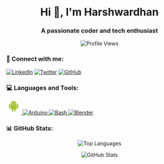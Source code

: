 <h1 align="center">Hi 👋, I'm Harshwardhan</h1>
<h3 align="center">A passionate coder and tech enthusiast</h3>

<p align="center">
  <img src="https://komarev.com/ghpvc/?username=harsh112233445566&label=Profile%20views&color=0e75b6&style=flat" alt="Profile Views" />
</p>

<h3 align="left">🔗 Connect with me:</h3>
<p align="left">
  <a href="https://linkedin.com/in/harsh112233445566" target="_blank"><img src="https://img.shields.io/badge/LinkedIn-blue?style=for-the-badge&logo=linkedin" alt="LinkedIn" /></a>
  <a href="https://twitter.com/harsh112233445566" target="_blank"><img src="https://img.shields.io/badge/Twitter-blue?style=for-the-badge&logo=twitter" alt="Twitter" /></a>
  <a href="https://github.com/harsh112233445566" target="_blank"><img src="https://img.shields.io/badge/GitHub-black?style=for-the-badge&logo=github" alt="GitHub" /></a>
</p>

<h3 align="left">💻 Languages and Tools:</h3>
<p align="left">
  <a href="https://developer.android.com" target="_blank" rel="noreferrer">
    <img src="https://raw.githubusercontent.com/devicons/devicon/master/icons/android/android-original-wordmark.svg" alt="Android" width="40" height="40"/>
  </a>
  <a href="https://www.arduino.cc/" target="_blank" rel="noreferrer">
    <img src="https://cdn.worldvectorlogo.com/logos/arduino-1.svg" alt="Arduino" width="40" height="40"/>
  </a>
  <a href="https://www.gnu.org/software/bash/" target="_blank" rel="noreferrer">
    <img src="https://www.vectorlogo.zone/logos/gnu_bash/gnu_bash-icon.svg" alt="Bash" width="40" height="40"/>
  </a>
  <a href="https://www.blender.org/" target="_blank" rel="noreferrer">
    <img src="https://download.blender.org/branding/community/blender_community_badge_white.svg" alt="Blender" width="40" height="40"/>
  </a>
  <!-- Add more languages/tools here -->
</p>

<h3 align="left">📊 GitHub Stats:</h3>
<p align="center">
  <img src="https://github-readme-stats.vercel.app/api/top-langs?username=harsh112233445566&show_icons=true&locale=en&layout=compact" alt="Top Languages" />
</p>
<p align="center">
  <img src="https://github-readme-stats.vercel.app/api?username=harsh112233445566&show_icons=true&locale=en" alt="GitHub Stats" />
</p>
